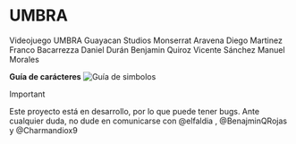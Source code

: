 # UMBRA
Videojuego UMBRA
Guayacan Studios
  Monserrat Aravena 
  Diego Martinez 
  Franco Bacarrezza
  Daniel Durán
  Benjamin Quiroz
  Vicente Sánchez
  Manuel Morales



**Guía de carácteres**
![Guía de simbolos](https://imgur.com/ylueUQi)



> [!IMPORTANT]
> Este proyecto está en desarrollo, por lo que puede tener bugs.
> Ante cualquier duda, no dude en comunicarse con @elfaldia , @BenajminQRojas y @Charmandiox9
